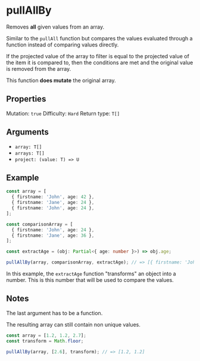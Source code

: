# pullAllBy

Removes **all** given values from an array.

Similar to the `pullAll` function but compares the values evaluated through a function instead of comparing values directly.

If the projected value of the array to filter is equal to the projected value of the item it is compared to, then the conditions are met and the original value is removed from the array.

This function **does mutate** the original array.

## Properties

Mutation: `true`
Difficulty: `Hard`
Return type: `T[]`

## Arguments

- `array: T[]`
- `arrays: T[]`
- `project: (value: T) => U`

## Example

```typescript
const array = [
  { firstname: 'John', age: 42 },
  { firstname: 'Jane', age: 24 },
  { firstname: 'John', age: 24 },
];

const comparisonArray = [
  { firstname: 'John', age: 24 },
  { firstname: 'Jane', age: 36 },
];

const extractAge = (obj: Partial<{ age: number }>) => obj.age;

pullAllBy(array, comparisonArray, extractAge); // => [{ firstname: 'John', age: 42 }]
```

In this example, the `extractAge` function "transforms" an object into a number. This is this number that will be used to compare the values.

## Notes

The last argument has to be a function.

The resulting array can still contain non unique values.

```typescript
const array = [1.2, 1.2, 2.7];
const transform = Math.floor;

pullAllBy(array, [2.6], transform); // => [1.2, 1.2]
```
